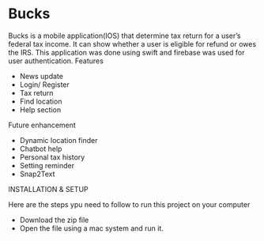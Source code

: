 # Bucks
Bucks is a mobile application(IOS) that determine tax return for a user’s federal tax income. It can show whether a user is eligible for refund or owes the IRS.
This application was done using swift and firebase was used for user authentication.
Features
- News update
- Login/ Register
- Tax return
- Find location
- Help section

Future enhancement
- Dynamic location finder
- Chatbot help
- Personal tax history
- Setting reminder
- Snap2Text

INSTALLATION & SETUP

Here are the steps ypu need to follow to run this project on your computer
- Download the zip file
- Open the file using a mac system and run it.
